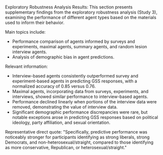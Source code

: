 Exploratory Robustness Analysis Results: This section presents supplementary findings from the exploratory robustness analysis (Study 3), examining the performance of different agent types based on the materials used to inform their behavior.

Main topics include:
- Performance comparison of agents informed by surveys and experiments, maximal agents, summary agents, and random lesion interview agents.
- Analysis of demographic bias in agent predictions.

Relevant information:
- Interview-based agents consistently outperformed survey and experiment-based agents in predicting GSS responses, with a normalized accuracy of 0.85 versus 0.76.
- Maximal agents, incorporating data from surveys, experiments, and interviews, showed similar performance to interview-based agents.
- Performance declined linearly when portions of the interview data were removed, demonstrating the value of interview data.
- Significant demographic performance discrepancies were rare, but notable exceptions arose in predicting GSS responses based on political ideology, party affiliation, and sexual orientation.

Representative direct quote: "Specifically, predictive performance was noticeably stronger for participants identifying as strong liberals, strong Democrats, and non-heterosexual/straight, compared to those identifying as more conservative, Republican, or heterosexual/straight."